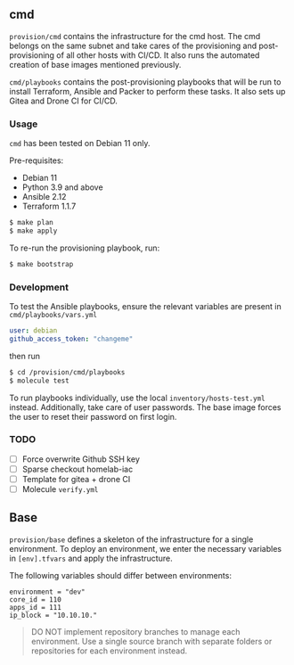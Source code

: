 ## cmd
`provision/cmd` contains the infrastructure for the cmd host. The
cmd belongs on the same subnet and take cares of the provisioning and
post-provisioning of all other hosts with CI/CD. It also runs the automated
creation of base images mentioned previously.

`cmd/playbooks` contains the post-provisioning playbooks that will be run
to install Terraform, Ansible and Packer to perform these tasks. It also sets up
Gitea and Drone CI for CI/CD.

### Usage
`cmd` has been tested on Debian 11 only.

Pre-requisites:
- Debian 11
- Python 3.9 and above
- Ansible 2.12
- Terraform 1.1.7

```bash
$ make plan
$ make apply
```

To re-run the provisioning playbook, run:

```bash
$ make bootstrap
```

### Development
To test the Ansible playbooks, ensure the relevant variables are present in
`cmd/playbooks/vars.yml`

```yaml
user: debian
github_access_token: "changeme"
```

then run

```bash
$ cd /provision/cmd/playbooks
$ molecule test
```

To run playbooks individually, use the local `inventory/hosts-test.yml` instead.
Additionally, take care of user passwords. The base image forces the user to
reset their password on first login.

### TODO
- [ ] Force overwrite Github SSH key
- [ ] Sparse checkout homelab-iac
- [ ] Template for gitea + drone CI
- [ ] Molecule `verify.yml`

## Base

`provision/base` defines a skeleton of the infrastructure for a single
environment. To deploy an environment, we enter the necessary variables in
`[env].tfvars` and apply the infrastructure.

The following variables should differ between environments:

```
environment = "dev"
core_id = 110
apps_id = 111
ip_block = "10.10.10."
```

>DO NOT implement repository branches to manage each environment. Use a single
>source branch with separate folders or repositories for each environment
>instead.
